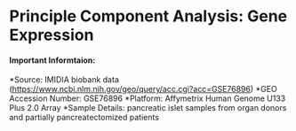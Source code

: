 # Principle Component Analysis: Gene Expression

#### Important Informtaion:
*Source: IMIDIA biobank data (https://www.ncbi.nlm.nih.gov/geo/query/acc.cgi?acc=GSE76896)
*GEO Accession Number: GSE76896
*Platform: Affymetrix Human Genome U133 Plus 2.0 Array
*Sample Details: pancreatic islet samples from organ donors and partially pancreatectomized patients

#### 
